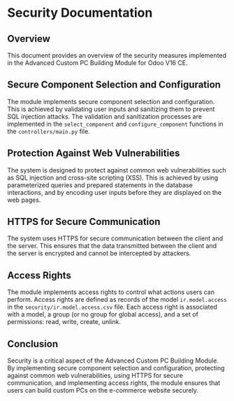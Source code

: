 # Security Documentation

## Overview

This document provides an overview of the security measures implemented in the Advanced Custom PC Building Module for Odoo V16 CE.

## Secure Component Selection and Configuration

The module implements secure component selection and configuration. This is achieved by validating user inputs and sanitizing them to prevent SQL injection attacks. The validation and sanitization processes are implemented in the `select_component` and `configure_component` functions in the `controllers/main.py` file.

## Protection Against Web Vulnerabilities

The system is designed to protect against common web vulnerabilities such as SQL injection and cross-site scripting (XSS). This is achieved by using parameterized queries and prepared statements in the database interactions, and by encoding user inputs before they are displayed on the web pages.

## HTTPS for Secure Communication

The system uses HTTPS for secure communication between the client and the server. This ensures that the data transmitted between the client and the server is encrypted and cannot be intercepted by attackers.

## Access Rights

The module implements access rights to control what actions users can perform. Access rights are defined as records of the model `ir.model.access` in the `security/ir.model.access.csv` file. Each access right is associated with a model, a group (or no group for global access), and a set of permissions: read, write, create, unlink.

## Conclusion

Security is a critical aspect of the Advanced Custom PC Building Module. By implementing secure component selection and configuration, protecting against common web vulnerabilities, using HTTPS for secure communication, and implementing access rights, the module ensures that users can build custom PCs on the e-commerce website securely.